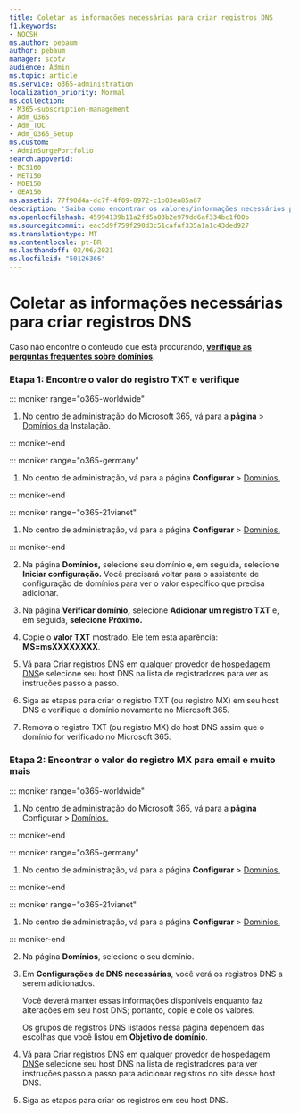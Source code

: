 ```yaml
---
title: Coletar as informações necessárias para criar registros DNS
f1.keywords:
- NOCSH
ms.author: pebaum
author: pebaum
manager: scotv
audience: Admin
ms.topic: article
ms.service: o365-administration
localization_priority: Normal
ms.collection:
- M365-subscription-management
- Adm_O365
- Adm_TOC
- Adm_O365_Setup
ms.custom:
- AdminSurgePortfolio
search.appverid:
- BCS160
- MET150
- MOE150
- GEA150
ms.assetid: 77f90d4a-dc7f-4f09-8972-c1b03ea85a67
description: 'Saiba como encontrar os valores/informações necessários para criar registros DNS para o Microsoft 365. '
ms.openlocfilehash: 45994139b11a2fd5a03b2e979dd6af334bc1f00b
ms.sourcegitcommit: eac5d9f759f290d3c51cafaf335a1a1c43ded927
ms.translationtype: MT
ms.contentlocale: pt-BR
ms.lasthandoff: 02/06/2021
ms.locfileid: "50126366"
---
```

# <a name="gather-the-information-you-need-to-create-dns-records"></a>Coletar as informações necessárias para criar registros DNS

 Caso não encontre o conteúdo que está procurando, **[verifique as perguntas frequentes sobre domínios](../setup/domains-faq.yml)**. 
  
### <a name="step-1-find-the-txt-record-value-and-verify"></a>Etapa 1: Encontre o valor do registro TXT e verifique

::: moniker range="o365-worldwide"

1. No centro de administração do Microsoft 365, vá para a **página** \> <a href="https://go.microsoft.com/fwlink/p/?linkid=834818" target="_blank">Domínios da</a> Instalação.

::: moniker-end

::: moniker range="o365-germany"

1. No centro de administração, vá para a página **Configurar** > <a href="https://go.microsoft.com/fwlink/p/?linkid=854615" target="_blank">Domínios.</a>

::: moniker-end

::: moniker range="o365-21vianet"

1. No centro de administração, vá para a página **Configurar** > <a href="https://go.microsoft.com/fwlink/p/?linkid=2007048" target="_blank">Domínios.</a>

::: moniker-end
    
2. Na página **Domínios,** selecione seu domínio e, em seguida, selecione **Iniciar configuração.** Você precisará voltar para o assistente de configuração de domínios para ver o valor específico que precisa adicionar.
    
3. Na página **Verificar domínio,** selecione **Adicionar um registro TXT** e, em seguida, **selecione Próximo.**
    
4. Copie o **valor TXT** mostrado. Ele tem esta aparência: **MS=msXXXXXXXX**. 
    
5. Vá para Criar registros DNS em qualquer provedor de [hospedagem DNS](create-dns-records-at-any-dns-hosting-provider.md)e selecione seu host DNS na lista de registradores para ver as instruções passo a passo.
    
6. Siga as etapas para criar o registro TXT (ou registro MX) em seu host DNS e verifique o domínio novamente no Microsoft 365.

7. Remova o registro TXT (ou registro MX) do host DNS assim que o domínio for verificado no Microsoft 365.
    
### <a name="step-2-find-the-mx-record-value-for-email-and-more"></a>Etapa 2: Encontrar o valor do registro MX para email e muito mais

::: moniker range="o365-worldwide"

1. No centro de administração do Microsoft 365, vá para a **página** Configurar \> <a href="https://go.microsoft.com/fwlink/p/?linkid=834818" target="_blank">Domínios.</a>

::: moniker-end
    
::: moniker range="o365-germany"

1. No centro de administração, vá para a página **Configurar** > <a href="https://go.microsoft.com/fwlink/p/?linkid=854615" target="_blank">Domínios.</a>

::: moniker-end

::: moniker range="o365-21vianet"

1. No centro de administração, vá para a página **Configurar** > <a href="https://go.microsoft.com/fwlink/p/?linkid=2007048" target="_blank">Domínios.</a>

::: moniker-end
    
2. Na página **Domínios**, selecione o seu domínio. 
    
3. Em **Configurações de DNS necessárias**, você verá os registros DNS a serem adicionados.
    
    Você deverá manter essas informações disponíveis enquanto faz alterações em seu host DNS; portanto, copie e cole os valores.
    
    Os grupos de registros DNS listados nessa página dependem das escolhas que você listou em **Objetivo de domínio**.
    
4. Vá para Criar registros DNS em qualquer provedor de hospedagem [DNS](create-dns-records-at-any-dns-hosting-provider.md)e selecione seu host DNS na lista de registradores para ver instruções passo a passo para adicionar registros no site desse host DNS.
    
5. Siga as etapas para criar os registros em seu host DNS.
